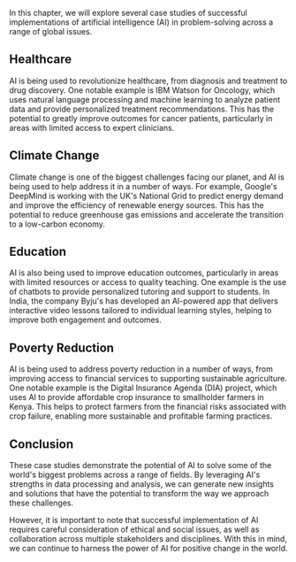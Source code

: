 
In this chapter, we will explore several case studies of successful implementations of artificial intelligence (AI) in problem-solving across a range of global issues.

Healthcare
----------

AI is being used to revolutionize healthcare, from diagnosis and treatment to drug discovery. One notable example is IBM Watson for Oncology, which uses natural language processing and machine learning to analyze patient data and provide personalized treatment recommendations. This has the potential to greatly improve outcomes for cancer patients, particularly in areas with limited access to expert clinicians.

Climate Change
--------------

Climate change is one of the biggest challenges facing our planet, and AI is being used to help address it in a number of ways. For example, Google's DeepMind is working with the UK's National Grid to predict energy demand and improve the efficiency of renewable energy sources. This has the potential to reduce greenhouse gas emissions and accelerate the transition to a low-carbon economy.

Education
---------

AI is also being used to improve education outcomes, particularly in areas with limited resources or access to quality teaching. One example is the use of chatbots to provide personalized tutoring and support to students. In India, the company Byju's has developed an AI-powered app that delivers interactive video lessons tailored to individual learning styles, helping to improve both engagement and outcomes.

Poverty Reduction
-----------------

AI is being used to address poverty reduction in a number of ways, from improving access to financial services to supporting sustainable agriculture. One notable example is the Digital Insurance Agenda (DIA) project, which uses AI to provide affordable crop insurance to smallholder farmers in Kenya. This helps to protect farmers from the financial risks associated with crop failure, enabling more sustainable and profitable farming practices.

Conclusion
----------

These case studies demonstrate the potential of AI to solve some of the world's biggest problems across a range of fields. By leveraging AI's strengths in data processing and analysis, we can generate new insights and solutions that have the potential to transform the way we approach these challenges.

However, it is important to note that successful implementation of AI requires careful consideration of ethical and social issues, as well as collaboration across multiple stakeholders and disciplines. With this in mind, we can continue to harness the power of AI for positive change in the world.
